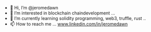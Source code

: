 - 👋 Hi, I’m @jeromedawn
- 👀 I’m interested in blockchain chaindevelopment ...
- 🌱 I’m currently learning solidity programming, web3, truffle, rust ..
- 📫 How to reach me ... www.linkedin.com/in/jeromedawn


